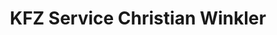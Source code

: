 ---
title: "KFZ Service Christian Winkler"
url: /hamburg/kfz-service-christian-winkler/
shop: Autowerkstatt
---